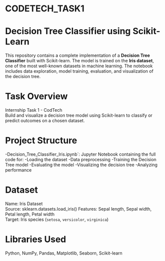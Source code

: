 # CODETECH_TASK1

#  Decision Tree Classifier using Scikit-Learn

This repository contains a complete implementation of a **Decision Tree Classifier** built with Scikit-learn. The model is trained on the **Iris dataset**, one of the most well-known datasets in machine learning. The notebook includes data exploration, model training, evaluation, and visualization of the decision tree.

# Task Overview
Internship Task 1 - CodTech  
Build and visualize a decision tree model using Scikit-learn to classify or predict outcomes on a chosen dataset.

# Project Structure

-Decision_Tree_Classifier_Iris.ipynb`: Jupyter Notebook containing the full code for:
-Loading the dataset
-Data preprocessing
-Training the Decision Tree model
-Evaluating the model
-Visualizing the decision tree
-Analyzing performance

# Dataset

Name: Iris Dataset  
Source: sklearn.datasets.load_iris()
Features: Sepal length, Sepal width, Petal length, Petal width  
Target: Iris species (`setosa`, `versicolor`, `virginica`)

# Libraries Used

Python, NumPy, Pandas, Matplotlib, Seaborn, Scikit-learn
